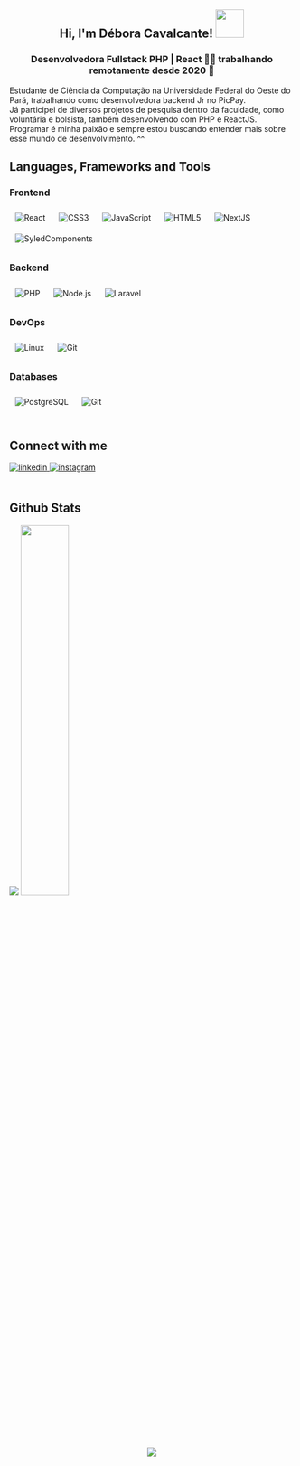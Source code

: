 <div align="center">
<h2> Hi, I'm Débora Cavalcante! <img src="https://media.giphy.com/media/mGcNjsfWAjY5AEZNw6/giphy.gif" width="50"></h2>
</div>  

### <div align="center">Desenvolvedora Fullstack PHP | React  👨‍💻 trabalhando remotamente desde 2020 🚀</div>  
  
Estudante de Ciência da Computação na Universidade Federal do Oeste do Pará, trabalhando como desenvolvedora backend Jr no PicPay.
<br/>
Já participei de diversos projetos de pesquisa dentro da faculdade, como voluntária e bolsista, também desenvolvendo com PHP e ReactJS.
<br/>
Programar é minha paixão e sempre estou buscando entender mais sobre esse mundo de desenvolvimento. ^^
<br/>  


## Languages, Frameworks and Tools 


### Frontend  
<div>  
<img style="margin: 10px" src="https://img.shields.io/badge/react-%2320232a.svg?style=for-the-badge&logo=react&logoColor=%2361DAFB" alt="React" />  
<img style="margin: 10px" src="https://img.shields.io/badge/css3-%231572B6.svg?style=for-the-badge&logo=css3&logoColor=white" alt="CSS3" />  
<img style="margin: 10px" src="https://img.shields.io/badge/javascript-%23323330.svg?style=for-the-badge&logo=javascript&logoColor=%23F7DF1E" alt="JavaScript" />  
<img style="margin: 10px" src="https://img.shields.io/badge/html5-%23E34F26.svg?style=for-the-badge&logo=html5&logoColor=white" alt="HTML5" />
<img style='margin: 10px' src="https://img.shields.io/badge/Next-black?style=for-the-badge&logo=next.js&logoColor=white" alt="NextJS" />
<img style='margin: 10px' src="https://img.shields.io/badge/styled--components-DB7093?style=for-the-badge&logo=styled-components&logoColor=white" alt="SyledComponents" />
</div>


### Backend  
<div>  
<img style="margin: 10px" src="https://img.shields.io/badge/php-%23777BB4.svg?style=for-the-badge&logo=php&logoColor=white" alt="PHP" />  
<img style="margin: 10px" src="https://img.shields.io/badge/node.js-6DA55F?style=for-the-badge&logo=node.js&logoColor=whiteg" alt="Node.js" />  
<img style="margin: 10px" src="https://img.shields.io/badge/laravel-%23FF2D20.svg?style=for-the-badge&logo=laravel&logoColor=white" alt="Laravel" />  
</div>



### DevOps  
<div>  
<img style="margin: 10px" src="https://img.shields.io/badge/Linux-FCC624?style=for-the-badge&logo=linux&logoColor=black" alt="Linux"  />  
<img style="margin: 10px" src="https://img.shields.io/badge/git-%23F05033.svg?style=for-the-badge&logo=git&logoColor=white" alt="Git" />  
</div>


### Databases
<div>  
<img style="margin: 10px" src="https://img.shields.io/badge/postgres-%23316192.svg?style=for-the-badge&logo=postgresql&logoColor=white" alt="PostgreSQL"  />  
<img style="margin: 10px" src="https://img.shields.io/badge/git-%23F05033.svg?style=for-the-badge&logo=git&logoColor=white" alt="Git" />  
</div>
<br/>  


## Connect with me  
<div>
<a href="https://linkedin.com/in/débora-cavalcante-171633142/" target="_blank">
<img src=https://img.shields.io/badge/linkedin-%231E77B5.svg?&style=for-the-badge&logo=linkedin&logoColor=white alt=linkedin style="margin-bottom: 5px;" />
</a>
<a href="https://instagram.com/rustinpeac" target="_blank">
<img src=https://img.shields.io/badge/instagram-%23000000.svg?&style=for-the-badge&logo=instagram&logoColor=white alt=instagram style="margin-bottom: 5px;" />
</a>  
</div>  
  

<br/>  


## Github Stats  
<div>
<img src="https://github-readme-stats.vercel.app/api?username=devcavalcante&show_icons=true&count_private=true&hide_border=true&&show_icons=true&theme=dracula" />
<img src="https://github-readme-stats.vercel.app/api/top-langs/?username=devcavalcante&hide_border=true&layout=compact&theme=dracula" width='41%' />
</div>

<br/>  
  

<br/>  
<div align="center"><img src="https://spotify-github-profile.vercel.app/api/view?uid=deborabc&cover_image=true&theme=default" /></div>  

<br />
